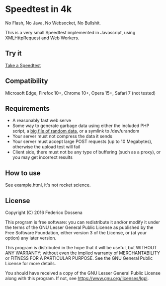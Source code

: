 # Speedtest in 4k

No Flash, No Java, No Websocket, No Bullshit.

This is a very small Speedtest implemented in Javascript, using XMLHttpRequest and Web Workers.

## Try it
[Take a Speedtest](http://speedtest.adolfintel.com)

## Compatibility
Microsoft Edge, Firefox 10+, Chrome 10+, Opera 15+, Safari 7 (not tested)

## Requirements
 - A reasonably fast web serve
 - Some way to generate garbage data using either the included PHP script, a [big file of random data](http://downloads.adolfintel.com/geth.php?r=speedtest-bigfile), or a symlink to /dev/urandom
 - Your server must not compress the data it sends
 - Your server must accept large POST requests (up to 10 Megabytes), otherwise the upload test will fail
 - Client side, there must not be any type of buffering (such as a proxy), or you may get incorrect results

## How to use
See example.html, it's not rocket science.

## License
Copyright (C) 2016 Federico Dossena

This program is free software: you can redistribute it and/or modify
it under the terms of the GNU Lesser General Public License as published by
the Free Software Foundation, either version 3 of the License, or
(at your option) any later version.

This program is distributed in the hope that it will be useful,
but WITHOUT ANY WARRANTY; without even the implied warranty of
MERCHANTABILITY or FITNESS FOR A PARTICULAR PURPOSE.  See the
GNU General Public License for more details.

You should have received a copy of the GNU Lesser General Public License
along with this program.  If not, see <https://www.gnu.org/licenses/lgpl>.
